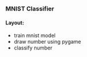 ### MNIST Classifier 

#### Layout:
* train mnist model
* draw number using pygame
* classify number
